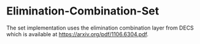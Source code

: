# Elimination-Combination-Set
The set implementation uses the elimination combination layer from DECS which is available at https://arxiv.org/pdf/1106.6304.pdf. 
